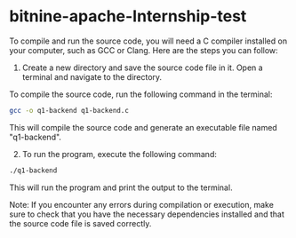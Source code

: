 # bitnine-apache-Internship-test
To compile and run the source code, you will need a C compiler installed on your computer, such as GCC or Clang. Here are the steps you can follow:

1. Create a new directory and save the source code file in it. Open a terminal and navigate to the directory.

To compile the source code, run the following command in the terminal:
``` bash
gcc -o q1-backend q1-backend.c
```
This will compile the source code and generate an executable file named "q1-backend".

2. To run the program, execute the following command:

```bash
./q1-backend
```
This will run the program and print the output to the terminal.

Note: If you encounter any errors during compilation or execution, make sure to check that you have the necessary dependencies installed and that the source code file is saved correctly.
